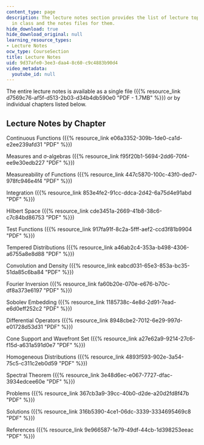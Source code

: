 ```yaml
---
content_type: page
description: The lecture notes section provides the list of lecture topics covered
  in class and the notes files for them.
hide_download: true
hide_download_original: null
learning_resource_types:
- Lecture Notes
ocw_type: CourseSection
title: Lecture Notes
uid: 9d37afe0-3ee3-daa4-8c60-c9c4883b90d4
video_metadata:
  youtube_id: null
---
```


The entire lecture notes is available as a single file ({{% resource_link d7569c76-af5f-d513-2b03-d34b4db590e0 "PDF - 1.7MB" %}}) or by individual chapters listed below.

Lecture Notes by Chapter
------------------------

Continuous Functions ({{% resource_link e06a3352-309b-1de0-ca1d-e2ee239afd31 "PDF" %}})

Measures and σ-algebras ({{% resource_link f95f20b1-5694-2dd6-70f4-ee9e30edb227 "PDF" %}})

Measureability of Functions ({{% resource_link 447c5870-100c-43f0-ded7-978fc946e4f4 "PDF" %}})

Integration ({{% resource_link 853e4fe2-91cc-ddca-2d42-6a75d4e91abd "PDF" %}})

Hilbert Space ({{% resource_link cde3451a-2669-41b8-38c6-c7c84bd86753 "PDF" %}})

Test Functions ({{% resource_link 917fa91f-8c2a-5fff-aef2-ccd3f81b9904 "PDF" %}})

Tempered Distributions ({{% resource_link a46ab2c4-353a-b498-4306-a6755a8e8d88 "PDF" %}})

Convolution and Density ({{% resource_link eabcd031-65e3-853a-bc35-51da85c6ba84 "PDF" %}})

Fourier Inversion ({{% resource_link fa60b20e-070e-e676-b70c-df8a373e6197 "PDF" %}})

Sobolev Embedding ({{% resource_link 1185738c-4e8d-2d91-7ead-e6d0eff252c2 "PDF" %}})

Differential Operators ({{% resource_link 8948cbe2-7012-6e29-997d-e01728d53d31 "PDF" %}})

Cone Support and Wavefront Set ({{% resource_link a27e62a9-9214-27c6-f15d-a631a591d0e7 "PDF" %}})

Homogeneous Distributions ({{% resource_link 4893f593-902e-3a54-75c5-c311c2eb0d59 "PDF" %}})

Spectral Theorem ({{% resource_link 3e48d6ec-e067-7727-dfac-3934edcee60e "PDF" %}})

Problems ({{% resource_link 367cb3a9-39cc-40b0-d2de-a20d2fd8f47b "PDF" %}})

Solutions ({{% resource_link 316b5390-4ce1-06dc-3339-3334695469c8 "PDF" %}})

References ({{% resource_link 9e966587-1e79-49df-44cb-1d398253eeac "PDF" %}})